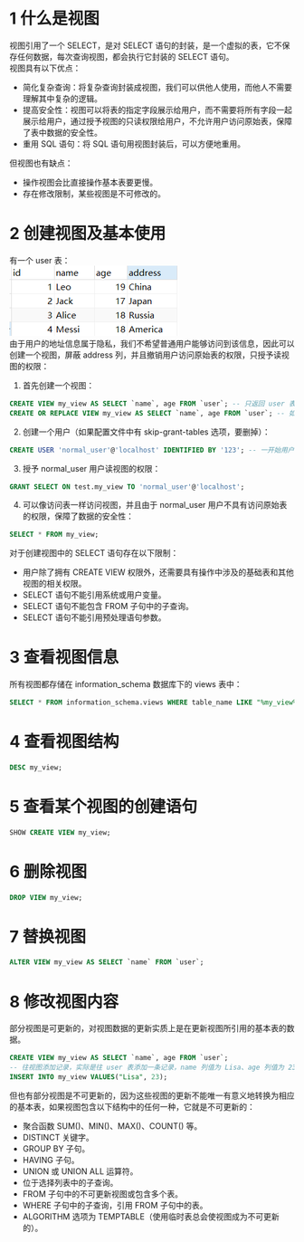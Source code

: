 # 1 什么是视图
视图引用了一个 SELECT，是对 SELECT 语句的封装，是一个虚拟的表，它不保存任何数据，每次查询视图，都会执行它封装的 SELECT 语句。<br />视图具有以下优点：

- 简化复杂查询：将复杂查询封装成视图，我们可以供他人使用，而他人不需要理解其中复杂的逻辑。
- 提高安全性：视图可以将表的指定字段展示给用户，而不需要将所有字段一起展示给用户，通过授予视图的只读权限给用户，不允许用户访问原始表，保障了表中数据的安全性。
- 重用 SQL 语句：将 SQL 语句用视图封装后，可以方便地重用。

但视图也有缺点：

- 操作视图会比直接操作基本表要更慢。
- 存在修改限制，某些视图是不可修改的。
# 2 创建视图及基本使用
有一个 user 表：<br />![image.png](<../images/5 MySQL 基础-视图/1.png>)<br />由于用户的地址信息属于隐私，我们不希望普通用户能够访问到该信息，因此可以创建一个视图，屏蔽 address 列，并且撤销用户访问原始表的权限，只授予读视图的权限：

1. 首先创建一个视图：
```sql
CREATE VIEW my_view AS SELECT `name`, age FROM `user`; -- 只返回 user 表的 name、age 列，屏蔽了 address 列
CREATE OR REPLACE VIEW my_view AS SELECT `name`, age FROM `user`; -- 如果视图不存在，则会创建；否则用新视图替换掉旧视图
```

2. 创建一个用户（如果配置文件中有 skip-grant-tables 选项，要删掉）：
```sql
CREATE USER 'normal_user'@'localhost' IDENTIFIED BY '123'; -- 一开始用户不具有任何权限
```

3. 授予 normal_user 用户读视图的权限：
```sql
GRANT SELECT ON test.my_view TO 'normal_user'@'localhost';
```

4. 可以像访问表一样访问视图，并且由于 normal_user 用户不具有访问原始表的权限，保障了数据的安全性：
```sql
SELECT * FROM my_view;
```
对于创建视图中的 SELECT 语句存在以下限制：

- 用户除了拥有 CREATE VIEW 权限外，还需要具有操作中涉及的基础表和其他视图的相关权限。
- SELECT 语句不能引用系统或用户变量。
- SELECT 语句不能包含 FROM 子句中的子查询。
- SELECT 语句不能引用预处理语句参数。
# 3 查看视图信息
所有视图都存储在 information_schema 数据库下的 views 表中：
```sql
SELECT * FROM information_schema.views WHERE table_name LIKE "%my_view%"; -- 查找名称中包含 my_view 的视图
```
# 4 查看视图结构
```sql
DESC my_view;
```
# 5 查看某个视图的创建语句
```sql
SHOW CREATE VIEW my_view;
```
# 6 删除视图
```sql
DROP VIEW my_view;
```
# 7 替换视图
```sql
ALTER VIEW my_view AS SELECT `name` FROM `user`;
```
# 8 修改视图内容
部分视图是可更新的，对视图数据的更新实质上是在更新视图所引用的基本表的数据。
```sql
CREATE VIEW my_view AS SELECT `name`, age FROM `user`;
-- 往视图添加记录，实际是往 user 表添加一条记录，name 列值为 Lisa、age 列值为 23。另外，user 表中的其他列，如果是 NOT NULL，则需要有默认值
INSERT INTO my_view VALUES("Lisa", 23);
```
但也有部分视图是不可更新的，因为这些视图的更新不能唯一有意义地转换为相应的基本表，如果视图包含以下结构中的任何一种，它就是不可更新的：

- 聚合函数 SUM()、MIN()、MAX()、COUNT() 等。
- DISTINCT 关键字。
- GROUP BY 子句。
- HAVING 子句。
- UNION 或 UNION ALL 运算符。
- 位于选择列表中的子查询。
- FROM 子句中的不可更新视图或包含多个表。
- WHERE 子句中的子查询，引用 FROM 子句中的表。
- ALGORITHM 选项为 TEMPTABLE（使用临时表总会使视图成为不可更新的）。
